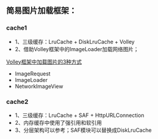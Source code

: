 

## 简易图片加载框架：

### cache1

- 1、三级缓存：LruCache + DiskLruCache + Volley
- 2、借助Volley框架中的ImageLoader加载网络图片；

[Volley框架中加载图片的3种方式](https://blog.csdn.net/little_shengsheng/article/details/51324293)
- ImageRequest
- ImageLoader
- NetworkImageView


### cache2
- 1、三级缓存：LruCache + SAF + HttpURLConnection
- 2、内存缓存中使用了强引用和软引用
- 3、分层架构可以参考；SAF模块可以替换成DiskLruCache

